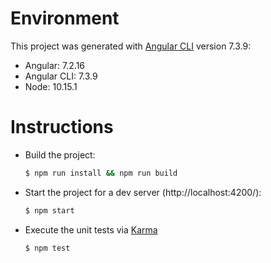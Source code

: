 # Environment

This project was generated with [Angular CLI](https://github.com/angular/angular-cli) version 7.3.9:

- Angular: 7.2.16
- Angular CLI: 7.3.9
- Node: 10.15.1


# Instructions

  - Build the project:
    ```sh
    $ npm run install && npm run build
    ```

  - Start the project for a dev server (http://localhost:4200/):
    ```sh
    $ npm start
    ```

  - Execute the unit tests via [Karma](https://karma-runner.github.io)
    ```sh
    $ npm test
    ```
